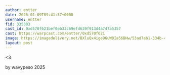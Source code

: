 ```yaml
---
author: entter
date: 2025-01-09T09:41:57+0000
username: entter
fid: 335383
cast_id: 0xd570f621bef0eb33c69efd639f913d4a747a5357
cast: https://warpcast.com/entter/0xd570f621
image: https://imagedelivery.net/BXluQx4ige9GuW0Ia56BHw/53ad7ab1-334b-4bef-c0c0-a0b186065200/original
layout: post
---
```

<3  
  
by wavypeso 2025  

<img src='https://imagedelivery.net/BXluQx4ige9GuW0Ia56BHw/53ad7ab1-334b-4bef-c0c0-a0b186065200/original' alt='' referrerpolicy='no-referrer'/>